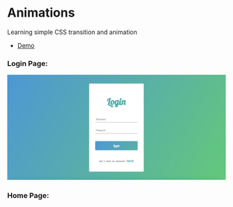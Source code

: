# Animations
Learning simple CSS transition and animation

* [Demo](https://debojyotiroy13.github.io/Animations/)

### Login Page:
![Alt text](https://raw.githubusercontent.com/debojyotiroy13/Animations/master/login.png)

### Home Page:
